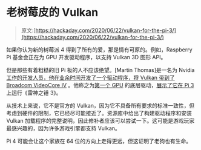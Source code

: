 # 老树莓皮的 Vulkan

> 原文:[https://hackaday.com/2020/06/22/vulkan-for-the-pi-3/](https://hackaday.com/2020/06/22/vulkan-for-the-pi-3/)

如果你认为新的树莓派 4 得到了所有的爱，那是情有可原的。例如，Raspberry Pi 基金会正在为 GPU 开发驱动程序，以支持 Vulkan 3D 图形 API。

但是那些有着粗糙的旧 Pi 板的人不应该绝望。[Martin Thomas]是一名为 Nvidia [工作的开发人员，他在业余时间开发了一个驱动程序，将 Vulkan 带到了 Broadcom VideoCore IV](https://github.com/Yours3lf/rpi-vk-driver) 。他称之为[第一个 GPU](https://twitter.com/0martint/status/1273883659959926785) 的底层驱动，[展示了它在 Pi 3](https://twitter.com/0martint/status/1274012749174013954) 上运行《雷神之锤 3》。

从技术上来说，它不是官方的 Vulkan，因为它不具备所有要求的标准一致性，但考虑到硬件的限制，它已经尽可能接近了。资源库中给出了构建驱动程序和安装 Vulkan 加载程序的完整说明，因此修补者应该可以尝试一下。这可能是游戏玩家最感兴趣的，因为许多游戏引擎都支持 Vulkan。

Pi 4 可能会让这个家族在 64 位的方向上走得更远，但这证明了老狗也有生命。